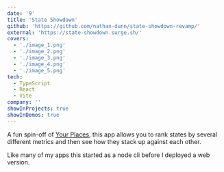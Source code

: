 ```yaml
---
date: '9'
title: 'State Showdown'
github: 'https://github.com/nathan-dunn/state-showdown-revamp/'
external: 'https://state-showdown.surge.sh/'
covers:
  - './image_1.png'
  - './image_2.png'
  - './image_3.png'
  - './image_4.png'
  - './image_5.png'
tech:
  - TypeScript
  - React
  - Vite
company: ''
showInProjects: true
showInDemos: true
---
```


A fun spin-off of [Your Places](https://yourplaces.surge.sh/), this app allows you to rank states by several different metrics and then see how they stack up against each other.

Like many of my apps this started as a node cli before I deployed a web version.
